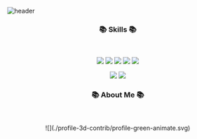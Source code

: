 ![header](https://capsule-render.vercel.app/api?type=slice&color=gradient&height=300&section=header&text=Yujeong's%20Github&fontSize=50)

<h3 align="center"><b>📚 Skills 📚</b></h3>
<br>
<p align="center">
<img src="https://img.shields.io/badge/python-3670A0?style=flat&logo=python&logoColor=ffdd54"/>
<img src="https://img.shields.io/badge/C++-%2300599C.svg?style=flat&logo=c%2B%2B&logoColor=white"/>
<img src="https://img.shields.io/badge/Vue.js-4FC08D.svg?&style=flat&logo=Vue.js&logoColor=white"/>
<img src="https://img.shields.io/badge/Django-092E20.svg?&style=flat&logo=Django&logoColor=white"/>
<img src="https://img.shields.io/badge/Java-007396?&style=flat&logo=Java&logoColor=white"/>
</p>

<p align="center">
<img src="https://img.shields.io/badge/Git-F05032.svg?&style=flat&logo=Git&logoColor=white"/>
<img src="https://img.shields.io/badge/Visual%20Studio%20Code-007ACC.svg?&style=flat&logo=Visual%20Studio%20Code&logoColor=white"/>
</p>
  
<h3 align="center"><b>📚 About Me 📚</b></h3>
<br>
<div align="center">
<! --  
[![Solved.ac Profile](http://mazassumnida.wtf/api/v2/generate_badge?boj=dpdpgh555)](https://solved.ac/dpdpgh555)
  -->
<br>
![](./profile-3d-contrib/profile-green-animate.svg)
</div>

<!--
**SPIDEY965/SPIDEY965** is a ✨ _special_ ✨ repository because its `README.md` (this file) appears on your GitHub profile.

Here are some ideas to get you started:

- 🔭 I’m currently working on ...
- 🌱 I’m currently learning ...
- 👯 I’m looking to collaborate on ...
- 🤔 I’m looking for help with ...
- 💬 Ask me about ...
- 📫 How to reach me: ...
- 😄 Pronouns: ...
- ⚡ Fun fact: ...
-->
